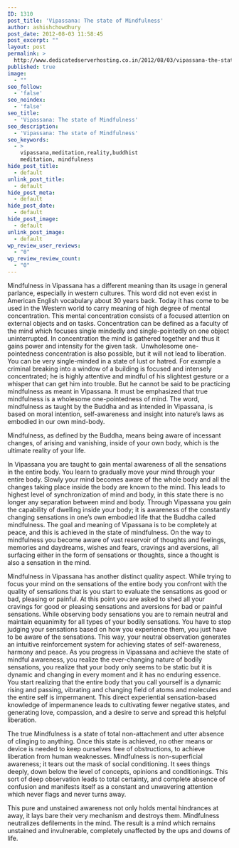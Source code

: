 ```yaml
---
ID: 1310
post_title: 'Vipassana: The state of Mindfulness'
author: ashishchowdhury
post_date: 2012-08-03 11:58:45
post_excerpt: ""
layout: post
permalink: >
  http://www.dedicatedserverhosting.co.in/2012/08/03/vipassana-the-state-of-mindfulness/
published: true
image:
  - ""
seo_follow:
  - 'false'
seo_noindex:
  - 'false'
seo_title:
  - 'Vipassana: The state of Mindfulness'
seo_description:
  - 'Vipassana: The state of Mindfulness'
seo_keywords:
  - >
    vipassana,meditation,reality,buddhist
    meditation, mindfulness
hide_post_title:
  - default
unlink_post_title:
  - default
hide_post_meta:
  - default
hide_post_date:
  - default
hide_post_image:
  - default
unlink_post_image:
  - default
wp_review_user_reviews:
  - "0"
wp_review_review_count:
  - "0"
---
```

Mindfulness in Vipassana has a different meaning than its usage in general parlance, especially in western cultures. This word did not even exist in American English vocabulary about 30 years back. Today it has come to be used in the Western world to carry meaning of high degree of mental concentration. This mental concentration consists of a focused attention on external objects and on tasks. Concentration can be defined as a faculty of the mind which focuses single mindedly and single-pointedly on one object uninterrupted. In concentration the mind is gathered together and thus it gains power and intensity for the given task.  Unwholesome one-pointedness concentration is also possible, but it will not lead to liberation. You can be very single-minded in a state of lust or hatred. For example a criminal breaking into a window of a building is focused and intensely concentrated; he is highly attentive and mindful of his slightest gesture or a whisper that can get him into trouble. But he cannot be said to be practicing mindfulness as meant in Vipassana. It must be emphasized that true mindfulness is a wholesome one-pointedness of mind. The word, mindfulness as taught by the Buddha and as intended in Vipassana, is based on moral intention, self-awareness and insight into nature’s laws as embodied in our own mind-body.

Mindfulness, as defined by the Buddha, means being aware of incessant changes, of arising and vanishing, inside of your own body, which is the ultimate reality of your life.

In Vipassana you are taught to gain mental awareness of all the sensations in the entire body. You learn to gradually move your mind through your entire body. Slowly your mind becomes aware of the whole body and all the changes taking place inside the body are known to the mind. This leads to highest level of synchronization of mind and body, in this state there is no longer any separation between mind and body. Through Vipassana you gain the capability of dwelling inside your body; it is awareness of the constantly changing sensations in one’s own embodied life that the Buddha called mindfulness. The goal and meaning of Vipassana is to be completely at peace, and this is achieved in the state of mindfulness. On the way to mindfulness you become aware of vast reservoir of thoughts and feelings, memories and daydreams, wishes and fears, cravings and aversions, all surfacing either in the form of sensations or thoughts, since a thought is also a sensation in the mind.

Mindfulness in Vipassana has another distinct quality aspect. While trying to focus your mind on the sensations of the entire body you confront with the quality of sensations that is you start to evaluate the sensations as good or bad, pleasing or painful. At this point you are asked to shed all your cravings for good or pleasing sensations and aversions for bad or painful sensations. While observing body sensations you are to remain neutral and maintain equanimity for all types of your bodily sensations. You have to stop judging your sensations based on how you experience them, you just have to be aware of the sensations. This way, your neutral observation generates an intuitive reinforcement system for achieving states of self-awareness, harmony and peace. As you progress in Vipassana and achieve the state of mindful awareness, you realize the ever-changing nature of bodily sensations, you realize that your body only seems to be static but it is dynamic and changing in every moment and it has no enduring essence. You start realizing that the entire body that you call yourself is a dynamic rising and passing, vibrating and changing field of atoms and molecules and the entire self is impermanent. This direct experiential sensation-based knowledge of impermanence leads to cultivating fewer negative states, and generating love, compassion, and a desire to serve and spread this helpful liberation.

The true Mindfulness is a state of total non-attachment and utter absence of clinging to anything. Once this state is achieved, no other means or device is needed to keep ourselves free of obstructions, to achieve liberation from human weaknesses. Mindfulness is non-superficial awareness; it tears out the mask of social conditioning. It sees things deeply, down below the level of concepts, opinions and conditionings. This sort of deep observation leads to total certainty, and complete absence of confusion and manifests itself as a constant and unwavering attention which never flags and never turns away.

This pure and unstained awareness not only holds mental hindrances at away, it lays bare their very mechanism and destroys them. Mindfulness neutralizes defilements in the mind. The result is a mind which remains unstained and invulnerable, completely unaffected by the ups and downs of life.